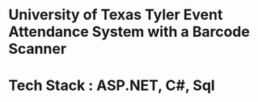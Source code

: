 # University of Texas Tyler Event Attendance System with a Barcode Scanner 
# Tech Stack : ASP.NET, C#, Sql
